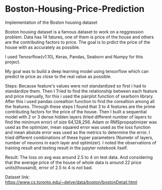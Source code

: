# Boston-Housing-Price-Prediction
Implementation of the Boston housing dataset

Boston housing dataset is a famous dataset to work on a reggression problem. Data has 14 fatures, one of them is price of the house and others are the contributing factors to price. The goal is to prdict the price of the house with as accurately as possible.

I used Tenosrflow(v1.10), Keras, Pandas, Seaborn and Numpy for this project.

My goal was to build a deep learning model using tensorflow which can predict te price as close to the real value as possible.

Steps:
  Because feature's values were not standardized so first i had to standardize them. Then I Tried to find the relationship between each feature and price manually, for this i used the pairplot function of searborn library. After this i used pandas corealtion function to find the corealtion among all the features. Through these steps I found that 3 to 4 features are the prime contributing factors for the price of the house. Then I built a sequential model with 2 or 3 dense hidden layers (tried different number of layers to find the minimum error) of size 64,128,256. Adam or RMSpropoptimizer was used as the optimizer, mean squared error was used as the loss function and mean abslute error was used as the metrics to determine the error. I tried different combinations of these hyper parameters (Numebr of layers, number of neurons in each layer and optimizer). I noted the observations of training result and testing result in the jupyter notebook itself. 

Result:
  The loss on avg was around 2.5 to 4 on test data. And considering that the average price of the house of whole data is around 22 price units(thousand), error of 2.5 to 4 is not bad. 

Dataset link: https://www.cs.toronto.edu/~delve/data/boston/bostonDetail.html
